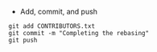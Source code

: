 
* Add, commit, and push

```
git add CONTRIBUTORS.txt
git commit -m "Completing the rebasing"
git push
```

